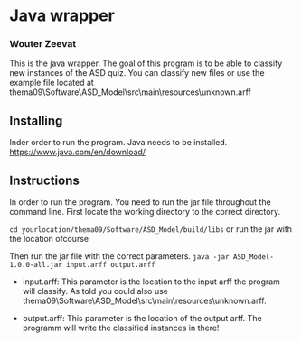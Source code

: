 # Java wrapper
### Wouter Zeevat

This is the java wrapper. The goal of this program is to be able to classify new instances of the ASD quiz. You can classify new files or use the example file located at thema09\Software\ASD_Model\src\main\resources\unknown.arff

## Installing
Inder order to run the program. Java needs to be installed. https://www.java.com/en/download/

## Instructions
In order to run the program. You need to run the jar file throughout the command line.
First locate the working directory to the correct directory.

`cd yourlocation/thema09/Software/ASD_Model/build/libs`
or run the jar with the location ofcourse 

Then run the jar file with the correct parameters.
`java -jar ASD_Model-1.0.0-all.jar input.arff output.arff`

- input.arff: This parameter is the location to the input arff the program will classify. As told you could also use thema09\Software\ASD_Model\src\main\resources\unknown.arff. 

- output.arff: This parameter is the location of the output arff. The programm will write the classified instances in there!